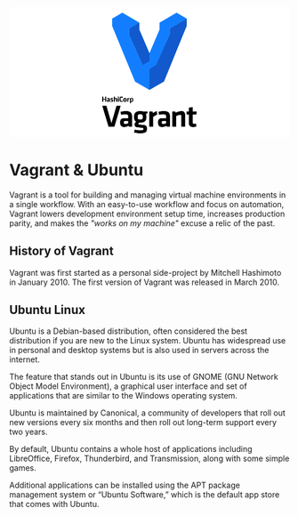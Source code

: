 ![Vagrant](../images/vagrant.png)
# Vagrant & Ubuntu

Vagrant is a tool for building and managing virtual machine environments in a single workflow. With an easy-to-use workflow and focus on automation, Vagrant lowers development environment setup time, increases production parity, and makes the *"works on my machine"* excuse a relic of the past.

## History of Vagrant

Vagrant was first started as a personal side-project by Mitchell Hashimoto in January 2010. The first version of Vagrant was released in March 2010.

## Ubuntu Linux

Ubuntu is a Debian-based distribution, often considered the best distribution if you are new to the Linux system. Ubuntu has widespread use in personal and desktop systems but is also used in servers across the internet.

The feature that stands out in Ubuntu is its use of GNOME (GNU Network Object Model Environment), a graphical user interface and set of applications that are similar to the Windows operating system.

Ubuntu is maintained by Canonical, a community of developers that roll out new versions every six months and then roll out long-term support every two years.

By default, Ubuntu contains a whole host of applications including LibreOffice, Firefox, Thunderbird, and Transmission, along with some simple games.

Additional applications can be installed using the APT package management system or “Ubuntu Software,” which is the default app store that comes with Ubuntu.

